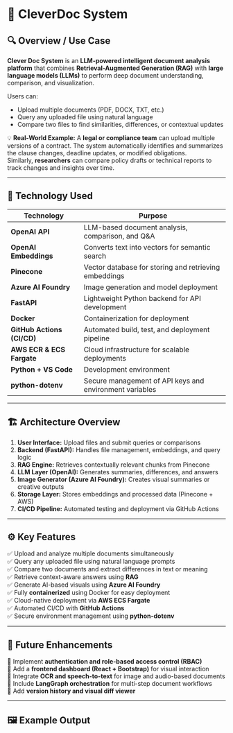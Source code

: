 # 🧠 CleverDoc System

## 🔍 Overview / Use Case
**Clever Doc System** is an **LLM-powered intelligent document analysis platform** that combines **Retrieval-Augmented Generation (RAG)** with **large language models (LLMs)** to perform deep document understanding, comparison, and visualization.

Users can:
- Upload multiple documents (PDF, DOCX, TXT, etc.)
- Query any uploaded file using natural language
- Compare two files to find similarities, differences, or contextual updates

💡 **Real-World Example:**
A **legal or compliance team** can upload multiple versions of a contract. The system automatically identifies and summarizes the clause changes, deadline updates, or modified obligations.  
Similarly, **researchers** can compare policy drafts or technical reports to track changes and insights over time.

---

## 🧰 Technology Used
| Technology | Purpose |
|-------------|----------|
| **OpenAI API** | LLM-based document analysis, comparison, and Q&A |
| **OpenAI Embeddings** | Converts text into vectors for semantic search |
| **Pinecone** | Vector database for storing and retrieving embeddings |
| **Azure AI Foundry** | Image generation and model deployment |
| **FastAPI** | Lightweight Python backend for API development |
| **Docker** | Containerization for deployment |
| **GitHub Actions (CI/CD)** | Automated build, test, and deployment pipeline |
| **AWS ECR & ECS Fargate** | Cloud infrastructure for scalable deployments |
| **Python + VS Code** | Development environment |
| **python-dotenv** | Secure management of API keys and environment variables |

---

## 🏗️ Architecture Overview
1. **User Interface:** Upload files and submit queries or comparisons  
2. **Backend (FastAPI):** Handles file management, embeddings, and query logic  
3. **RAG Engine:** Retrieves contextually relevant chunks from Pinecone  
4. **LLM Layer (OpenAI):** Generates summaries, differences, and answers  
5. **Image Generator (Azure AI Foundry):** Creates visual summaries or creative outputs  
6. **Storage Layer:** Stores embeddings and processed data (Pinecone + AWS)  
7. **CI/CD Pipeline:** Automated testing and deployment via GitHub Actions  

---

## ⚙️ Key Features
✅ Upload and analyze multiple documents simultaneously  
✅ Query any uploaded file using natural language prompts  
✅ Compare two documents and extract differences in text or meaning  
✅ Retrieve context-aware answers using **RAG**  
✅ Generate AI-based visuals using **Azure AI Foundry**  
✅ Fully **containerized** using Docker for easy deployment  
✅ Cloud-native deployment via **AWS ECS Fargate**  
✅ Automated CI/CD with **GitHub Actions**  
✅ Secure environment management using **python-dotenv**  

---

## 🚀 Future Enhancements
🔹 Implement **authentication and role-based access control (RBAC)**  
🔹 Add a **frontend dashboard (React + Bootstrap)** for visual interaction  
🔹 Integrate **OCR and speech-to-text** for image and audio-based documents  
🔹 Include **LangGraph orchestration** for multi-step document workflows  
🔹 Add **version history and visual diff viewer**  

---

## 🖼️ Example Output
